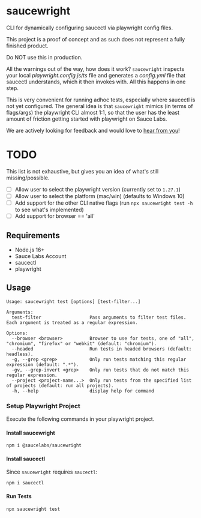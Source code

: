 # saucewright

CLI for dynamically configuring saucectl via playwright config files.

This project is a proof of concept and as such does not represent a fully finished product.

Do NOT use this in production.

All the warnings out of the way, how does it work? `saucewright` inspects your local _playwright.config.js/ts_ file
and generates a _config.yml_ file that saucectl understands, which it then invokes with. All this happens in one step.

This is very convenient for running adhoc tests, especially where saucectl is not yet configured. The general idea is
that `saucewright` mimics (in terms of flags/args) the playwright CLI almost 1:1, so that the user has the least amount
of friction getting started with playwright on Sauce Labs.

We are actively looking for feedback and would love to [hear from you](https://github.com/saucelabs/saucewright/discussions)!

# TODO

This list is not exhaustive, but gives you an idea of what's still missing/possible.

- [ ] Allow user to select the playwright version (currently set to `1.27.1`)
- [ ] Allow user to select the platform (mac/win) (defaults to Windows 10)
- [ ] Add support for the other CLI native flags (run `npx saucewright test -h` to see what's implemented)
- [ ] Add support for browser == 'all'

## Requirements

- Node.js 16+
- Sauce Labs Account
- saucectl
- playwright

## Usage

```shell
Usage: saucewright test [options] [test-filter...]

Arguments:
  test-filter                  Pass arguments to filter test files. Each argument is treated as a regular expression.

Options:
  --browser <browser>          Browser to use for tests, one of "all", "chromium", "firefox" or "webkit" (default: "chromium").
  --headed                     Run tests in headed browsers (default: headless).
  -g, --grep <grep>            Only run tests matching this regular expression (default: ".*").
  -gv, --grep-invert <grep>    Only run tests that do not match this regular expression.
  --project <project-name...>  Only run tests from the specified list of projects (default: run all projects).
  -h, --help                   display help for command
```

### Setup Playwright Project

Execute the following commands in your playwright project. 

#### Install saucewright

```shell
npm i @saucelabs/saucewright
```

#### Install saucectl

Since `saucewright` requires `saucectl`:

```shell
npm i saucectl
```

#### Run Tests

```shell
npx saucewright test
```
